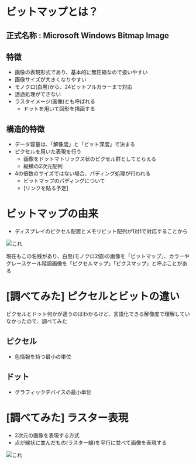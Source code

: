 # ビットマップとは？
## 正式名称 : Microsoft Windows Bitmap Image
## 特徴
- 画像の表現形式であり、基本的に無圧縮なので扱いやすい
- 画像サイズが大きくなりやすい
- モノクロ(白黒)から、24ビットフルカラーまで対応
- 透過処理ができない
- ラスタイメージ(画像)とも呼ばれる
    - ドットを用いて図形を描画する

## 構造的特徴
- データ容量は、「解像度」と「ビット深度」で決まる
- ピクセルを用いた表現を行う
    - 画像をドットマトリックス状のピクセル群としてとらえる
    - 縦横の2次元配列
- 4の倍数のサイズではない場合、パディング処理が行われる
    - ビットマップのパディングについて
    - [リンクを貼る予定]
# ビットマップの由来

- ディスプレイのピクセル配置とメモリビット配列が1対1で対応することから

![これ](bitmap由来解説.png)

現在もこの名残があり、白黒(モノクロ2値)の画像を「ビットマップ」、カラーやグレースケール階調画像を「ピクセルマップ」「ピクスマップ」と呼ぶことがある

# [調べてみた] ピクセルとビットの違い

ピクセルとドット何かが違うのはわかるけど、言語化できる解像度で理解していなかったので、調べてみた

## ピクセル
- 色情報を持つ最小の単位

## ドット
- グラフィックデバイスの最小単位

# [調べてみた] ラスター表現

- 2次元の画像を表現する方式
- 点が線状に並んだもの(ラスター線)を平行に並べて画像を表現する

![これ](ラスター線.png)

